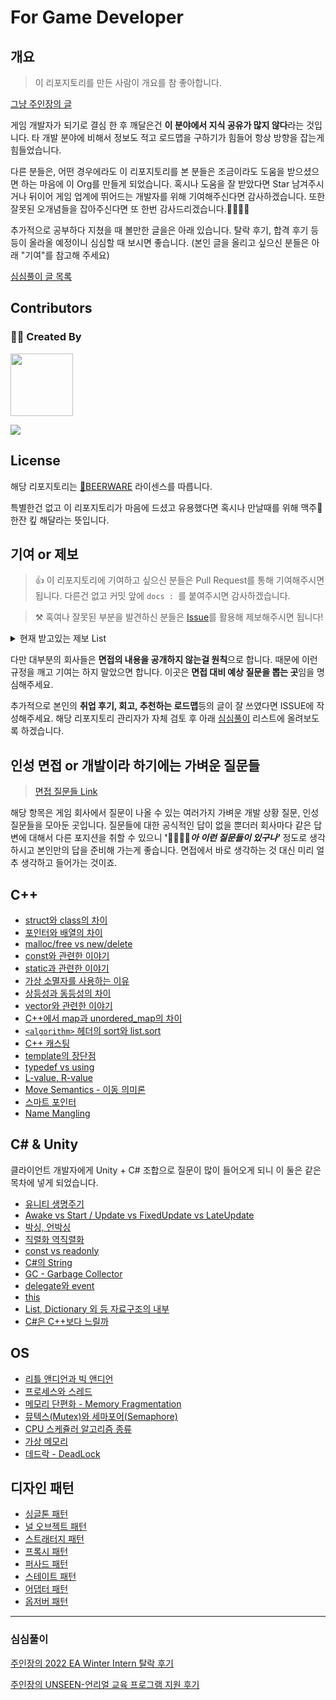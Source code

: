 # For Game Developer

## 개요

> 이 리포지토리를 만든 사람이 개요를 참 좋아합니다. 

[그냥 주인장의 글](https://husk321.tistory.com/)

게임 개발자가 되기로 결심 한 후 깨달은건 **이 분야에서 지식 공유가 많지 않다**라는 것입니다. 타 개발 분야에 비해서 정보도 적고 로드맵을 구하기가 힘들어 항상 방향을 잡는게 힘들었습니다. 

다른 분들은, 어떤 경우에라도 이 리포지토리를 본 분들은 조금이라도 도움을 받으셨으면 하는 마음에 이 Org를 만들게 되었습니다. 혹시나 도움을 잘 받았다면 Star 남겨주시거나 뒤이어 게임 업계에 뛰어드는 개발자를 위해 기여해주신다면 감사하겠습니다. 또한 잘못된 오개념들을 잡아주신다면 또 한번 감사드리겠습니다.🙇‍♂️🙇‍♂️

추가적으로 공부하다 지쳤을 때 볼만한 글을은 아래 있습니다. 탈락 후기, 합격 후기 등등이 올라올 예정이니 심심할 때 보시면 좋습니다. (본인 글을 올리고 싶으신 분들은 아래 "기여"를 참고해 주세요)

[심심풀이 글 목록](#심심풀이)

## Contributors

### 🙇‍♂️ Created By

<a href="https://github.com/Husk-321"><img src="https://avatars.githubusercontent.com/u/68003176?v=4" width="100" height="100"/></a>

<a href="https://github.com/Romanticism-GameDeveloper/GameDeveloper-Client-Interview/graphs/contributors">
  <img src="https://contrib.rocks/image?repo=Romanticism-GameDeveloper/GameDeveloper-Client-Interview" />
</a>

## License

해당 리포지토리는 [🍻BEERWARE](https://github.com/Romanticism-GameDeveloper/GameDeveloper-Client-Interview/blob/main/License) 라이센스를 따릅니다. 

특별한건 없고 이 리포지토리가 마음에 드셨고 유용했다면 혹시나 만날때를 위해 맥주🍻 한잔 킾 해달라는 뜻입니다.

## 기여 or 제보

> 👍 이 리포지토리에 기여하고 싶으신 분들은 Pull Request를 통해 기여해주시면 됩니다. 다른건 없고 커밋 앞에 `docs : `를 붙여주시면 감사하겠습니다.

> ⚒ 혹여나 잘못된 부분을 발견하신 분들은 [Issue](https://github.com/Romanticism-GameDeveloper/GameDeveloper-Client-Interview/issues)를 활용해 제보해주시면 됩니다!

<details>
<summary>현재 받고있는 제보 List</summary>

### C++

- [C 에서는 Name Mangling이 일어나는가?](https://github.com/Romanticism-GameDeveloper/GameDeveloper-Client-Interview/blob/main/C%2B%2B/Name%20Mangling%20(Decoration).md)
  
  ### C#

- [C#과 C++의 속도 관련한 이야기에 대한 제보](https://github.com/Romanticism-GameDeveloper/GameDeveloper-Client-Interview/blob/main/Unity_C%23/C%23%20vs%20C%2B%2B.md)

---

</details>

다만 대부분의 회사들은 **면접의 내용을 공개하지 않는걸 원칙**으로 합니다. 때문에 이런 규정을 깨고 기여는 하지 말았으면 합니다. 이곳은 **면접 대비 예상 질문을 뽑는 곳**임을 명심해주세요.

추가적으로 본인의 **취업 후기, 회고, 추천하는 로드맵**등의 글이 잘 쓰였다면 ISSUE에 작성해주세요. 해당 리포지토리 관리자가 자체 검토 후 아래 [심심풀이](#심심풀이) 리스트에 올려보도록 하겠습니다.

## 인성 면접 or 개발이라 하기에는 가벼운 질문들

>  [면접 질문들 Link](https://github.com/Romanticism-GameDeveloper/GameDeveloper-Client-Interview/blob/main/Personality%20Interview/%EA%B2%8C%EC%9E%84%20%ED%81%B4%EB%9D%BC%EC%9D%B4%EC%96%B8%ED%8A%B8%20%EC%9D%B8%EC%84%B1%2C%EA%B2%BD%ED%97%98%20%EC%A7%88%EB%AC%B8.MD)

해당 항목은 게임 회사에서 질문이 나올 수 있는 여러가지 가벼운 개발 상황 질문, 인성 질문들을 모아둔 곳입니다. 질문들에 대한 공식적인 답이 없을 뿐더러 회사마다 같은 답변에 대해서 다른 포지션을 취할 수 있으니 **'🤦‍♂️🤦‍♀️*아 이런 질문들이 있구나'*** 정도로 생각하시고 본인만의 답을 준비해 가는게 좋습니다. 면접에서 바로 생각하는 것 대신 미리 얼추 생각하고 들어가는 것이죠.

## C++

- [struct와 class의 차이](https://github.com/Romanticism-GameDeveloper/GameDeveloper-Client-Interview/blob/main/C%2B%2B/struct%2C%20class.md)
- [포인터와 배열의 차이](https://github.com/Romanticism-GameDeveloper/GameDeveloper-Client-Interview/blob/main/C%2B%2B/%ED%8F%AC%EC%9D%B8%ED%84%B0%EC%99%80%20%EB%B0%B0%EC%97%B4%EC%9D%98%20%EC%B0%A8%EC%9D%B4.md)
- [malloc/free vs new/delete](https://github.com/Romanticism-GameDeveloper/GameDeveloper-Client-Interview/blob/main/C%2B%2B/mallocfree%20vs%20newdelete.md)
- [const와 관련한 이야기](https://github.com/Romanticism-GameDeveloper/GameDeveloper-Client-Interview/blob/main/C%2B%2B/const.md)
- [static과 관련한 이야기](https://github.com/Romanticism-GameDeveloper/GameDeveloper-Client-Interview/blob/main/C%2B%2B/static.md)
- [가상 소멸자를 사용하는 이유](https://github.com/Romanticism-GameDeveloper/GameDeveloper-Client-Interview/blob/main/C%2B%2B/%EA%B0%80%EC%83%81%20%EC%86%8C%EB%A9%B8%EC%9E%90.md)
- [상등성과 동등성의 차이](https://github.com/Romanticism-GameDeveloper/GameDeveloper-Client-Interview/blob/main/C%2B%2B/%EC%83%81%EB%93%B1%EC%84%B1%EA%B3%BC%20%EB%8F%99%EB%93%B1%EC%84%B1.md)
- [vector와 관련한 이야기](https://github.com/Romanticism-GameDeveloper/GameDeveloper-Client-Interview/blob/main/C%2B%2B/vector%EC%99%80%20%EA%B4%80%EB%A0%A8%ED%95%9C%20%EC%9D%B4%EC%95%BC%EA%B8%B0%EB%93%A4.md)
- [C++에서 map과 unordered_map의 차이](https://github.com/Romanticism-GameDeveloper/GameDeveloper-Client-Interview/blob/main/C%2B%2B/map%20vs%20unordered_map.md)
- [`<algorithm>` 헤더의 sort와 list.sort](https://github.com/Romanticism-GameDeveloper/GameDeveloper-Client-Interview/blob/main/C%2B%2B/algorithm%20sort%EB%8A%94%20%EC%96%B4%EB%96%A4%20%EC%95%8C%EA%B3%A0%EB%A6%AC%EC%A6%98%EC%9D%B8%EA%B0%80.md)
- [C++ 캐스팅](https://github.com/Romanticism-GameDeveloper/GameDeveloper-Client-Interview/blob/main/C%2B%2B/cast.md)
- [template의 장단점](https://github.com/Romanticism-GameDeveloper/GameDeveloper-Client-Interview/blob/main/C%2B%2B/template.md)
- [typedef vs using](https://github.com/Romanticism-GameDeveloper/GameDeveloper-Client-Interview/blob/main/C%2B%2B/typedef%20vs%20using(%EB%B3%84%EC%B9%AD%20%EC%84%A0%EC%96%B8).md)
- [L-value, R-value](https://github.com/Romanticism-GameDeveloper/GameDeveloper-Client-Interview/blob/main/C%2B%2B/L-value%2C%20R-value.md)
- [Move Semantics - 이동 의미론](https://github.com/Romanticism-GameDeveloper/GameDeveloper-Client-Interview/blob/main/C%2B%2B/Move%20Semantics%20-%20%EC%9D%B4%EB%8F%99%20%EC%9D%98%EB%AF%B8%EB%A1%A0.md)
- [스마트 포인터](https://github.com/Romanticism-GameDeveloper/GameDeveloper-Client-Interview/blob/main/C%2B%2B/%EC%8A%A4%EB%A7%88%ED%8A%B8%20%ED%8F%AC%EC%9D%B8%ED%84%B0.md)
- [Name Mangling](https://github.com/Romanticism-GameDeveloper/GameDeveloper-Client-Interview/blob/main/C%2B%2B/Name%20Mangling%20(Decoration).md)

## C# & Unity

클라이언트 개발자에게 Unity + C# 조합으로 질문이 많이 들어오게 되니 이 둘은 같은 목차에 넣게 되었습니다.

- [유니티 생명주기](https://github.com/Romanticism-GameDeveloper/GameDeveloper-Client-Interview/blob/main/Unity_C%23/Unity%EC%9D%98%20%EC%83%9D%EB%AA%85%EC%A3%BC%EA%B8%B0.md)
- [Awake vs Start / Update vs FixedUpdate vs LateUpdate](https://github.com/Romanticism-GameDeveloper/GameDeveloper-Client-Interview/blob/main/Unity_C%23/Awake_Start_Update_FixedUpdate_LateUpdate.md)
- [박싱, 언박싱](https://github.com/Romanticism-GameDeveloper/GameDeveloper-Client-Interview/blob/main/Unity_C%23/%EB%B0%95%EC%8B%B1%2C%20%EC%96%B8%EB%B0%95%EC%8B%B1.md)
- [직렬화 역직렬화](https://github.com/Romanticism-GameDeveloper/GameDeveloper-Client-Interview/blob/main/Unity_C%23/%EC%A7%81%EB%A0%AC%ED%99%94%20-%20Serialization%20%20%EC%97%AD%EC%A7%81%EB%A0%AC%ED%99%94%20-%20Deserialization.md)
- [const vs readonly](https://github.com/Romanticism-GameDeveloper/GameDeveloper-Client-Interview/blob/main/Unity_C%23/const%20readonly.md)
- [C#의 String](https://github.com/Romanticism-GameDeveloper/GameDeveloper-Client-Interview/blob/main/Unity_C%23/C%23%EC%9D%98%20string.md)
- [GC - Garbage Collector](https://github.com/Romanticism-GameDeveloper/GameDeveloper-Client-Interview/blob/main/Unity_C%23/Unity%20%26%20C%23%EC%9D%98%20GC.md)
- [delegate와 event](https://github.com/Romanticism-GameDeveloper/GameDeveloper-Client-Interview/blob/main/Unity_C%23/delegate%EC%99%80%20event.md)
- [this](https://github.com/Romanticism-GameDeveloper/GameDeveloper-Client-Interview/blob/main/Unity_C%23/this.md)
- [List, Dictionary 외 등 자료구조의 내부](https://github.com/Romanticism-GameDeveloper/GameDeveloper-Client-Interview/blob/main/Unity_C%23/List_Dictionary.md)
- [C#은 C++보다 느릴까](https://github.com/Romanticism-GameDeveloper/GameDeveloper-Client-Interview/blob/main/Unity_C%23/C%23%20vs%20C%2B%2B.md)

## OS

- [리틀 앤디언과 빅 앤디언](https://github.com/Romanticism-GameDeveloper/GameDeveloper-Client-Interview/blob/main/OS/%EB%A6%AC%ED%8B%80%20%EC%95%A4%EB%94%94%EC%96%B8%2C%20%EB%B9%85%20%EC%95%A4%EB%94%94%EC%96%B8.md)
- [프로세스와 스레드](https://github.com/Romanticism-GameDeveloper/GameDeveloper-Client-Interview/blob/main/OS/%ED%94%84%EB%A1%9C%EC%84%B8%EC%8A%A4%EC%99%80%20%EC%8A%A4%EB%A0%88%EB%93%9C.md)
- [메모리 단편화 - Memory Fragmentation](https://github.com/Romanticism-GameDeveloper/GameDeveloper-Client-Interview/blob/main/OS/%EB%A9%94%EB%AA%A8%EB%A6%AC%20%EB%8B%A8%ED%8E%B8%ED%99%94%20-%20Memory%20Fragmentation.md)
- [뮤텍스(Mutex)와 세마포어(Semaphore)](https://github.com/Romanticism-GameDeveloper/GameDeveloper-Client-Interview/blob/main/OS/%EB%AE%A4%ED%85%8D%EC%8A%A4(Mutex)%EC%99%80%20%EC%84%B8%EB%A7%88%ED%8F%AC%EC%96%B4(Semaphore).md)
- [CPU 스케쥴러 알고리즘 종류](https://github.com/Romanticism-GameDeveloper/GameDeveloper-Client-Interview/blob/main/OS/CPU%20%EC%8A%A4%EC%BC%80%EC%A5%B4%EB%9F%AC%EC%9D%98%20%EC%95%8C%EA%B3%A0%EB%A6%AC%EC%A6%98%20%EC%A2%85%EB%A5%98.md)
- [가상 메모리](https://github.com/Romanticism-GameDeveloper/GameDeveloper-Client-Interview/blob/main/OS/%EA%B0%80%EC%83%81%20%EB%A9%94%EB%AA%A8%EB%A6%AC%20-%20Virtual%20Memory.md)
- [데드락 - DeadLock](https://github.com/Romanticism-GameDeveloper/GameDeveloper-Client-Interview/blob/main/OS/DeadLock%20(%EB%8D%B0%EB%93%9C%EB%9D%BD%2C%20%EA%B5%90%EC%B0%A9%20%EC%83%81%ED%83%9C%2C%20%EC%9D%B4%ED%95%98%20%EB%8D%B0%EB%93%9C%EB%9D%BD).md)

## 디자인 패턴

- [싱글톤 패턴](https://github.com/Romanticism-GameDeveloper/GameDeveloper-Client-Interview/blob/main/DesignPattern/SingletonPattern.md)
- [널 오브젝트 패턴](https://github.com/Romanticism-GameDeveloper/GameDeveloper-Client-Interview/blob/main/DesignPattern/NullObjectPattern.md)
- [스트래터지 패턴](https://github.com/Romanticism-GameDeveloper/GameDeveloper-Client-Interview/blob/main/DesignPattern/StrategyPattern.md)
- [프록시 패턴](https://github.com/Romanticism-GameDeveloper/GameDeveloper-Client-Interview/blob/main/DesignPattern/ProxyPattern.md)
- [퍼사드 패턴](https://github.com/Romanticism-GameDeveloper/GameDeveloper-Client-Interview/blob/main/DesignPattern/FacadePattern.md)
- [스테이트 패턴](https://github.com/Romanticism-GameDeveloper/GameDeveloper-Client-Interview/blob/main/DesignPattern/StatePattern.md)
- [어댑터 패턴](https://github.com/Romanticism-GameDeveloper/GameDeveloper-Client-Interview/blob/main/DesignPattern/AdapterPattern.md)
- [옵저버 패턴](https://github.com/Romanticism-GameDeveloper/GameDeveloper-Client-Interview/blob/main/DesignPattern/ObserverPattern.md)

---

### 심심풀이

[주인장의 2022 EA Winter Intern 탈락 후기](https://husk321.tistory.com/401)

[주인장의 UNSEEN-언리얼 교육 프로그램 지원 후기](https://husk321.tistory.com/416)
